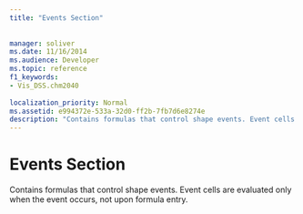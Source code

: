 ```yaml
---
title: "Events Section"
 
 
manager: soliver
ms.date: 11/16/2014
ms.audience: Developer
ms.topic: reference
f1_keywords:
- Vis_DSS.chm2040
 
localization_priority: Normal
ms.assetid: e994372e-533a-32d0-ff2b-7fb7d6e8274e
description: "Contains formulas that control shape events. Event cells are evaluated only when the event occurs, not upon formula entry."
---
```


# Events Section

Contains formulas that control shape events. Event cells are evaluated only when the event occurs, not upon formula entry.
  

